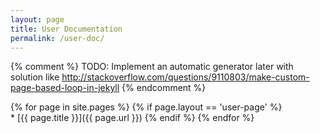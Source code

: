 ```yaml
---
layout: page
title: User Documentation
permalink: /user-doc/
---
```


{% comment %} TODO: Implement an automatic generator later with solution like http://stackoverflow.com/questions/9110803/make-custom-page-based-loop-in-jekyll {% endcomment %}

{% for page in site.pages %}
  {% if page.layout == 'user-page' %}  
    * [{{ page.title }}]({{ page.url }})
  {% endif %}
{% endfor %}
